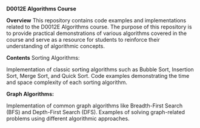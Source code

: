 **D0012E Algorithms Course**

**Overview**
This repository contains code examples and implementations related to the D0012E Algorithms course. The purpose of this repository is to provide practical demonstrations of various algorithms covered in the course and serve as a resource for students to reinforce their understanding of algorithmic concepts.

**Contents**
Sorting Algorithms:

Implementation of classic sorting algorithms such as Bubble Sort, Insertion Sort, Merge Sort, and Quick Sort.
Code examples demonstrating the time and space complexity of each sorting algorithm.

**Graph Algorithms:**

Implementation of common graph algorithms like Breadth-First Search (BFS) and Depth-First Search (DFS).
Examples of solving graph-related problems using different algorithmic approaches.
 
 
